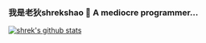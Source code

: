 ### 我是老狄shrekshao 👋 A mediocre programmer...

[![shrek's github stats](https://github-readme-stats.vercel.app/api?username=shrekshao&count_private=true&show_icons=true&theme=dracula)](https://github.com/anuraghazra/github-readme-stats)


<!--
**shrekshao/shrekshao** is a ✨ _special_ ✨ repository because its `README.md` (this file) appears on your GitHub profile.
-->

